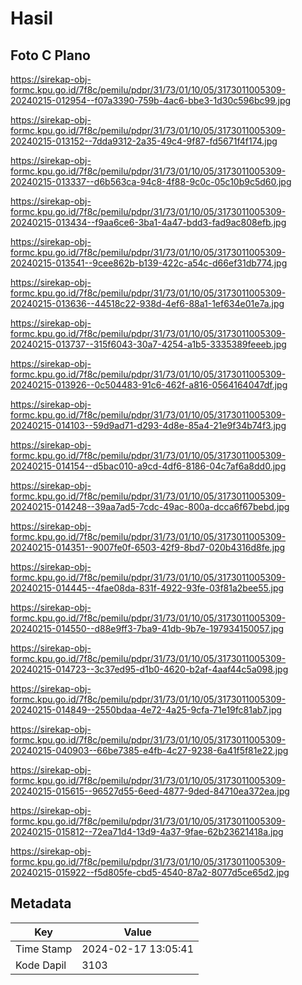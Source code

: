 # Hasil

## Foto C Plano

https://sirekap-obj-formc.kpu.go.id/7f8c/pemilu/pdpr/31/73/01/10/05/3173011005309-20240215-012954--f07a3390-759b-4ac6-bbe3-1d30c596bc99.jpg

https://sirekap-obj-formc.kpu.go.id/7f8c/pemilu/pdpr/31/73/01/10/05/3173011005309-20240215-013152--7dda9312-2a35-49c4-9f87-fd5671f4f174.jpg

https://sirekap-obj-formc.kpu.go.id/7f8c/pemilu/pdpr/31/73/01/10/05/3173011005309-20240215-013337--d6b563ca-94c8-4f88-9c0c-05c10b9c5d60.jpg

https://sirekap-obj-formc.kpu.go.id/7f8c/pemilu/pdpr/31/73/01/10/05/3173011005309-20240215-013434--f9aa6ce6-3ba1-4a47-bdd3-fad9ac808efb.jpg

https://sirekap-obj-formc.kpu.go.id/7f8c/pemilu/pdpr/31/73/01/10/05/3173011005309-20240215-013541--9cee862b-b139-422c-a54c-d66ef31db774.jpg

https://sirekap-obj-formc.kpu.go.id/7f8c/pemilu/pdpr/31/73/01/10/05/3173011005309-20240215-013636--44518c22-938d-4ef6-88a1-1ef634e01e7a.jpg

https://sirekap-obj-formc.kpu.go.id/7f8c/pemilu/pdpr/31/73/01/10/05/3173011005309-20240215-013737--315f6043-30a7-4254-a1b5-3335389feeeb.jpg

https://sirekap-obj-formc.kpu.go.id/7f8c/pemilu/pdpr/31/73/01/10/05/3173011005309-20240215-013926--0c504483-91c6-462f-a816-0564164047df.jpg

https://sirekap-obj-formc.kpu.go.id/7f8c/pemilu/pdpr/31/73/01/10/05/3173011005309-20240215-014103--59d9ad71-d293-4d8e-85a4-21e9f34b74f3.jpg

https://sirekap-obj-formc.kpu.go.id/7f8c/pemilu/pdpr/31/73/01/10/05/3173011005309-20240215-014154--d5bac010-a9cd-4df6-8186-04c7af6a8dd0.jpg

https://sirekap-obj-formc.kpu.go.id/7f8c/pemilu/pdpr/31/73/01/10/05/3173011005309-20240215-014248--39aa7ad5-7cdc-49ac-800a-dcca6f67bebd.jpg

https://sirekap-obj-formc.kpu.go.id/7f8c/pemilu/pdpr/31/73/01/10/05/3173011005309-20240215-014351--9007fe0f-6503-42f9-8bd7-020b4316d8fe.jpg

https://sirekap-obj-formc.kpu.go.id/7f8c/pemilu/pdpr/31/73/01/10/05/3173011005309-20240215-014445--4fae08da-831f-4922-93fe-03f81a2bee55.jpg

https://sirekap-obj-formc.kpu.go.id/7f8c/pemilu/pdpr/31/73/01/10/05/3173011005309-20240215-014550--d88e9ff3-7ba9-41db-9b7e-197934150057.jpg

https://sirekap-obj-formc.kpu.go.id/7f8c/pemilu/pdpr/31/73/01/10/05/3173011005309-20240215-014723--3c37ed95-d1b0-4620-b2af-4aaf44c5a098.jpg

https://sirekap-obj-formc.kpu.go.id/7f8c/pemilu/pdpr/31/73/01/10/05/3173011005309-20240215-014849--2550bdaa-4e72-4a25-9cfa-71e19fc81ab7.jpg

https://sirekap-obj-formc.kpu.go.id/7f8c/pemilu/pdpr/31/73/01/10/05/3173011005309-20240215-040903--66be7385-e4fb-4c27-9238-6a41f5f81e22.jpg

https://sirekap-obj-formc.kpu.go.id/7f8c/pemilu/pdpr/31/73/01/10/05/3173011005309-20240215-015615--96527d55-6eed-4877-9ded-84710ea372ea.jpg

https://sirekap-obj-formc.kpu.go.id/7f8c/pemilu/pdpr/31/73/01/10/05/3173011005309-20240215-015812--72ea71d4-13d9-4a37-9fae-62b23621418a.jpg

https://sirekap-obj-formc.kpu.go.id/7f8c/pemilu/pdpr/31/73/01/10/05/3173011005309-20240215-015922--f5d805fe-cbd5-4540-87a2-8077d5ce65d2.jpg


## Metadata

| Key        | Value               |
| ---------- | ------------------- |
| Time Stamp | 2024-02-17 13:05:41 |
| Kode Dapil | 3103                |



